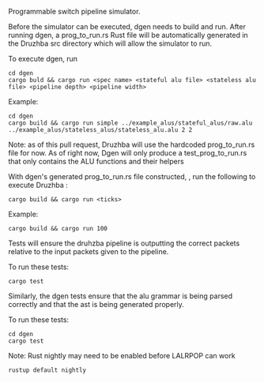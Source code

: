 Programmable switch pipeline simulator.

Before the simulator can be executed, dgen needs to build
and run. After running dgen, a prog_to_run.rs Rust file
will be automatically generated in the Druzhba src directory 
which will allow the simulator to run.

To execute dgen, run

    cd dgen
    cargo buld && cargo run <spec name> <stateful alu file> <stateless alu file> <pipeline depth> <pipeline width>

Example:

    cd dgen
    cargo build && cargo run simple ../example_alus/stateful_alus/raw.alu ../example_alus/stateless_alus/stateless_alu.alu 2 2

Note: as of this pull request, Druzhba will use the hardcoded 
prog_to_run.rs file for now. As of right now, Dgen will only 
produce a test_prog_to_run.rs that only contains the ALU functions
and their helpers 


With dgen's generated prog_to_run.rs file constructed,
, run the following to execute Druzhba :

    cargo build && cargo run <ticks>

Example:

    cargo build && cargo run 100


Tests will ensure the druhzba pipeline is outputting
the correct packets relative to the input packets
given to the pipeline. 

To run these tests:

    cargo test

Similarly, the dgen tests ensure that the alu grammar
is being parsed correctly and that the ast is being
generated properly. 

To run these tests:

    cd dgen
    cargo test

Note: Rust nightly may need to be enabled before LALRPOP
can work

    rustup default nightly

